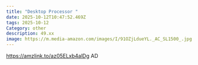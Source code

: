 ```yaml
---
title: "Desktop Processor "
date: 2025-10-12T10:47:52.469Z
tags: 2025-10-12
Category: other
description: 49.xx
image: https://m.media-amazon.com/images/I/91OZjLdueYL._AC_SL1500_.jpg
---
```

https://amzlink.to/az05ELxb4alDg
AD